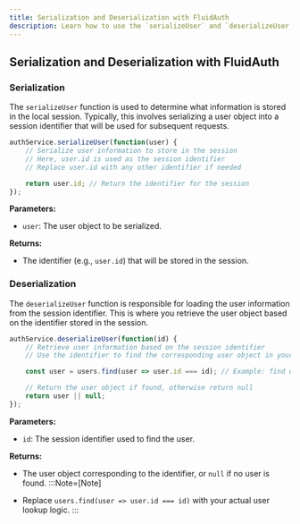 ```yaml
---
title: Serialization and Deserialization with FluidAuth
description: Learn how to use the `serializeUser` and `deserializeUser` functions with FluidAuth to manage user sessions efficiently. This guide provides implementation details and example code for storing and retrieving user information in the session.
---
```


## Serialization and Deserialization with FluidAuth

### Serialization

The `serializeUser` function is used to determine what information is stored in the local session. Typically, this involves serializing a user object into a session identifier that will be used for subsequent requests.

```ts
authService.serializeUser(function(user) {
    // Serialize user information to store in the session
    // Here, user.id is used as the session identifier
    // Replace user.id with any other identifier if needed

    return user.id; // Return the identifier for the session
});
```

**Parameters:**

- `user`: The user object to be serialized.

**Returns:**

- The identifier (e.g., `user.id`) that will be stored in the session.

### Deserialization

The `deserializeUser` function is responsible for loading the user information from the session identifier. This is where you retrieve the user object based on the identifier stored in the session.

```ts
authService.deserializeUser(function(id) {
    // Retrieve user information based on the session identifier
    // Use the identifier to find the corresponding user object in your database or user store

    const user = users.find(user => user.id === id); // Example: find user by ID

    // Return the user object if found, otherwise return null
    return user || null;
});
```

**Parameters:**

- `id`: The session identifier used to find the user.

**Returns:**

- The user object corresponding to the identifier, or `null` if no user is found.
:::Note=[Note]

- Replace `users.find(user => user.id === id)` with your actual user lookup logic.
:::

